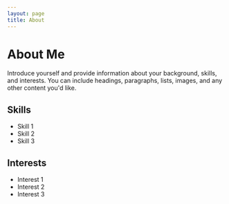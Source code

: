 ```yaml
---
layout: page
title: About
---
```


# About Me

Introduce yourself and provide information about your background, skills, and interests. You can include headings, paragraphs, lists, images, and any other content you'd like.

## Skills

- Skill 1
- Skill 2
- Skill 3

## Interests

- Interest 1
- Interest 2
- Interest 3
